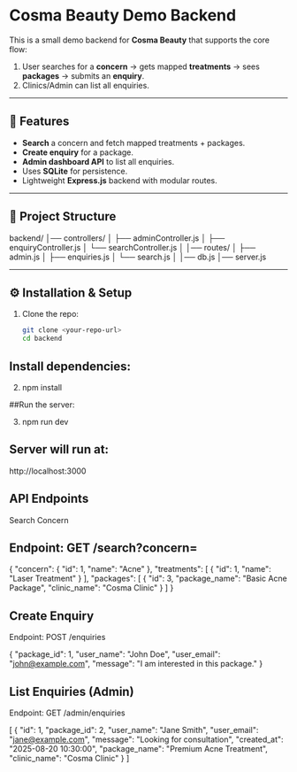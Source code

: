 # Cosma Beauty Demo Backend

This is a small demo backend for **Cosma Beauty** that supports the core flow:

1. User searches for a **concern** → gets mapped **treatments** → sees **packages** → submits an **enquiry**.  
2. Clinics/Admin can list all enquiries.

---

## 🚀 Features
- **Search** a concern and fetch mapped treatments + packages.  
- **Create enquiry** for a package.  
- **Admin dashboard API** to list all enquiries.  
- Uses **SQLite** for persistence.  
- Lightweight **Express.js** backend with modular routes.  

---

## 📂 Project Structure

backend/
│── controllers/
│ ├── adminController.js
│ ├── enquiryController.js
│ └── searchController.js
│
│── routes/
│ ├── admin.js
│ ├── enquiries.js
│ └── search.js
│
│── db.js
│── server.js



---

## ⚙️ Installation & Setup

1. Clone the repo:
   ```bash
   git clone <your-repo-url>
   cd backend


## Install dependencies:

2. npm install

##Run the server:

3. npm run dev

## Server will run at:

http://localhost:3000


## API Endpoints

Search Concern

## Endpoint: GET /search?concern=<name>

{
  "concern": { "id": 1, "name": "Acne" },
  "treatments": [
    { "id": 1, "name": "Laser Treatment" }
  ],
  "packages": [
    { "id": 3, "package_name": "Basic Acne Package", "clinic_name": "Cosma Clinic" }
  ]
}

## Create Enquiry

Endpoint: POST /enquiries

{
  "package_id": 1,
  "user_name": "John Doe",
  "user_email": "john@example.com",
  "message": "I am interested in this package."
}

## List Enquiries (Admin)

Endpoint: GET /admin/enquiries

[
  {
    "id": 1,
    "package_id": 2,
    "user_name": "Jane Smith",
    "user_email": "jane@example.com",
    "message": "Looking for consultation",
    "created_at": "2025-08-20 10:30:00",
    "package_name": "Premium Acne Treatment",
    "clinic_name": "Cosma Clinic"
  }
]

